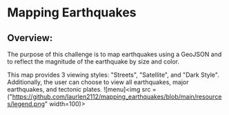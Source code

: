 # Mapping Earthquakes

## Overview:
The purpose of this challenge is to map earthquakes using a GeoJSON and to reflect the magnitude of the earthquake by size and color.

This map provides 3 viewing styles: "Streets", "Satellite", and "Dark Style". Additionally, the user can choose to view all earthquakes, major earthquakes, and tectonic plates.  ![menu]<img src = ("https://github.com/laurlen2112/mapping_earthquakes/blob/main/resources/legend.png" width=100)>
